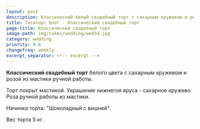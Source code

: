 ```yaml
---
layout: post
description: Классический белый свадебный торт с сахарным кружевом и розой из мастики ручной работы. Двухъярусный белый торт на свадьбу.
title: Тататорт Блог · Классический свадебный торт
page-title: Классический свадебный торт
image-path: img/cakes/wedding/wed54.jpg
category: wedding
priority: 0.6
changefreq: weekly
excerpt_separator: <!-- excerpt -->
---
```


**Классический свадебный торт** белого цвета с сахарным кружевом и розой из мастики ручной работы.

<!-- excerpt -->

Торт покрыт мастикой. Украшение нижнегоя яруса - сахарное кружево. Роза ручной работы из мастики.

Начинка торта: "Шоколадный с вишней".

Вес торта 5 кг.